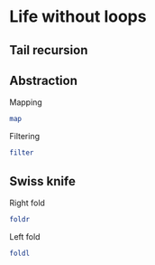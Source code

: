 # Life without loops

## Tail recursion

## Abstraction
Mapping
```haskell
map
```

Filtering    
```haskell
filter
```

## Swiss knife
Right fold
```haskell
foldr
```

Left fold
```haskell
foldl
```
